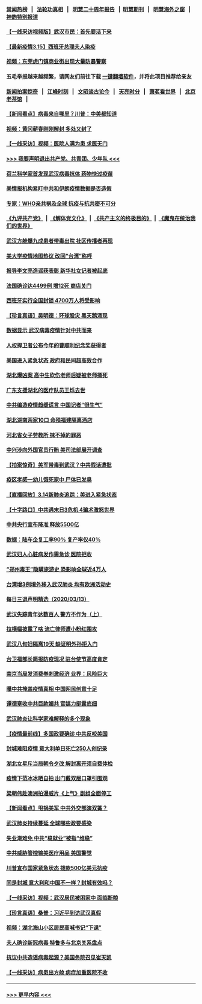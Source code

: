 #### [禁闻热榜](热点新闻.md?=0)  &nbsp;&nbsp;|&nbsp;&nbsp; [法轮功真相](https://github.com/gfw-breaker/truth/blob/master/README.md?=0) &nbsp;&nbsp;|&nbsp;&nbsp; [明慧二十周年报告](https://github.com/gfw-breaker/mh-reports/blob/master/README.md?=0) &nbsp;&nbsp;|&nbsp;&nbsp;[明慧期刊](https://github.com/gfw-breaker/mh-qikan) &nbsp;&nbsp;|&nbsp;&nbsp; [明慧海外之窗](https://github.com/gfw-breaker/mh-news/blob/master/README.md?=0) &nbsp;&nbsp;|&nbsp;&nbsp; [神韵特别报道](https://github.com/gfw-breaker/mh-news/blob/master/shenyun.md?=0)
#### [【一线采访视频版】武汉市民：首先要活下来](../pages/nsc413/n11941189.md?t=03151102) 
#### [【最新疫情3.15】西班牙总理夫人染疫](../pages/nsc413/n11940988.md?t=03151102) 
#### [视频：东莞虎门镇商业街出现大量防暴警察](../pages/nsc413/n11941017.md?t=03151102) 
#### 五毛举报越来越频繁，请网友们前往下载 [一键翻墙软件](https://github.com/gfw-breaker/ssr-accounts)，并将此项目推荐给亲友
#### [新闻拍案惊奇](https://github.com/gfw-breaker/banned-news/blob/master/pages/link4.md) &nbsp;&nbsp;|&nbsp;&nbsp; [江峰时刻](https://github.com/gfw-breaker/banned-news/blob/master/pages/link4.md) &nbsp;&nbsp;|&nbsp;&nbsp; [文昭谈古论今](https://github.com/gfw-breaker/banned-news/blob/master/pages/link4.md) &nbsp;&nbsp;|&nbsp;&nbsp; [天亮时分](https://github.com/gfw-breaker/banned-news/blob/master/pages/link4.md) &nbsp;&nbsp;|&nbsp;&nbsp; [萧茗看世界](https://github.com/gfw-breaker/banned-news/blob/master/pages/link4.md) &nbsp;&nbsp;|&nbsp;&nbsp; [北京老茶馆](https://github.com/gfw-breaker/banned-news/blob/master/pages/link4.md) &nbsp;&nbsp;|&nbsp;&nbsp; 
#### [【新闻看点】病毒来自哪里？川普：中美都知道](../pages/nsc413/n11940769.md?t=03151102) 
#### [视频：黄冈蕲春刚刚解封 多处又封了](../pages/nsc413/n11941108.md?t=03151102) 
#### [【一线采访】视频：医院人满为患 求医无门](../pages/nsc413/n11940830.md?t=03151102) 
#### [>>> 我要声明退出共产党、共青团、少年队 <<<](https://github.com/begood0513/goodnews/blob/master/quit/letter.md) 
#### [荷兰科学家首发现武汉病毒抗体 药物快过疫苗](../pages/nsc413/n11940920.md?t=03151102) 
#### [美情报机构紧盯中共和伊朗疫情数据是否造假](../pages/nsc413/n11940875.md?t=03151102) 
#### [专家：WHO亲共祸及全球 抗疫与抗共密不可分](../pages/nsc413/n11935110.md?t=03151102) 
#### [《九评共产党》](https://github.com/begood0513/9ping.md/blob/master/README.md) &nbsp;|&nbsp; [《解体党文化》](../../../../jtdwh.md/blob/master/README.md)  &nbsp;|&nbsp; [《共产主义的终极目的》](../../../../gczydzjmd.md/blob/master/README.md) &nbsp;|&nbsp; [《魔鬼在统治我们的世界》](../../../../mgztzwmdsj.md/blob/master/README.md) 
#### [武汉方舱爆九成患者带毒出院 社区传播者再现](../pages/nsc413/n11940407.md?t=03151102) 
#### [美大学疫情地图热议 改回“台湾”称呼](../pages/nsc413/n11940365.md?t=03151102) 
#### [报导李文亮造谣获表彰 新华社女记者被起底](../pages/nsc413/n11939689.md?t=03151102) 
#### [法国确诊达4499例 增12死 商店关门](../pages/nsc413/n11940834.md?t=03151102) 
#### [西班牙实行全国封锁 4700万人将受影响](../pages/nsc413/n11940852.md?t=03151102) 
#### [【珍言真语】吴明德：环球股灾 黑天鹅涌现](../pages/nsc413/n11940772.md?t=03151102) 
#### [数据显示 武汉病毒疫情针对中共而来](../pages/nsc413/n11940697.md?t=03151102) 
#### [人权捍卫者公布今年的曹顺利纪念奖获得者](../pages/nsc413/n11940787.md?t=03151102) 
#### [美国进入紧急状态 政府和民间超高效合作](../pages/nsc413/n11940720.md?t=03151102) 
#### [湖北爆凶案 高中生砍伤老师后疑被老师捅死](../pages/nsc413/n11940645.md?t=03151102) 
#### [广东支援湖北的医疗队员王烁去世](../pages/nsc413/n11940455.md?t=03151102) 
#### [中共编造疫情趋缓谎言 中国记者“很生气”](../pages/nsc413/n11940605.md?t=03151102) 
#### [湖北湖南两家10口 命殒福建隔离酒店](../pages/nsc413/n11940419.md?t=03151102) 
#### [河北省女子劳教所 抹不掉的罪恶](../pages/nsc413/n11936074.md?t=03151102) 
#### [中兴涉向外国官员行贿 美司法部展开调查](../pages/nsc413/n11940378.md?t=03151102) 
#### [【拍案惊奇】美军带毒到武汉？中共假话遭批](../pages/nsc413/n11939240.md?t=03151102) 
#### [疫区孝感一幼儿饿死家中 尸体已发臭](../pages/nsc413/n11940124.md?t=03151102) 
#### [【直播回放】3.14新肺炎追踪：美进入紧急状态](../pages/nsc413/n11940229.md?t=03151102) 
#### [【十字路口】中共遇末日3危机 4骗术激怒世界](../pages/nsc413/n11939218.md?t=03151102) 
#### [中共央行宣布降准 释放5500亿](../pages/nsc413/n11939601.md?t=03151102) 
#### [数据：陆车企复工率90% 复产率仅40%](../pages/nsc413/n11939936.md?t=03151102) 
#### [武汉妇人心脏病发作需急诊 医院拒收](../pages/nsc413/n11939919.md?t=03151102) 
#### [“郑州毒王”隐瞒旅游史 恐影响全球近4万人](../pages/nsc413/n11940024.md?t=03151102) 
#### [台湾增3例境外移入武汉肺炎 均有欧洲活动史](../pages/nsc413/n11939939.md?t=03151102) 
#### [每日三退声明精选（2020/03/13）](../pages/nsc413/n11940013.md?t=03151102) 
#### [武汉失踪青年达数百人 警方不作为（上）](../pages/nsc413/n11939304.md?t=03151102) 
#### [拉横幅披露了啥 流亡律师遭小粉红围攻](../pages/nsc413/n11939635.md?t=03151102) 
#### [武汉八旬妇隔离19天 缺证明外孙拒入门](../pages/nsc413/n11939610.md?t=03151102) 
#### [台卫福部长简报防疫现况 驻台使节高度肯定](../pages/nsc413/n11939596.md?t=03151102) 
#### [南京当局发消费券刺激经济 业界：风险巨大](../pages/nsc413/n11939302.md?t=03151102) 
#### [曝中共掩盖疫情真相 中国网民创意十足](../pages/nsc413/n11939039.md?t=03151102) 
#### [谭德塞收中共巨款媚共 官媒力挺露底细](../pages/nsc413/n11939007.md?t=03151102) 
#### [武汉肺炎让科学家难解释的多个现象](../pages/nsc413/n11938553.md?t=03151102) 
#### [【疫情最前线】多国政要确诊 中共反咬美国](../pages/nsc413/n11938734.md?t=03151102) 
#### [封城难阻疫情 意大利单日死亡250人创纪录](../pages/nsc413/n11939185.md?t=03151102) 
#### [湖北女星斥当局朝令夕改 解封离开须自费体检](../pages/nsc413/n11938864.md?t=03151102) 
#### [疫情下范冰冰晒自拍 出门戴双层口罩引围观](../pages/nsc413/n11938952.md?t=03151102) 
#### [梁朝伟赴澳洲拍漫威片《上气》剧组全面停工](../pages/nsc413/n11938685.md?t=03151102) 
#### [【新闻看点】甩锅美军 中共外交部演双簧？](../pages/nsc413/n11938828.md?t=03151102) 
#### [武汉肺炎持续蔓延 全球哪些政要感染](../pages/nsc413/n11938672.md?t=03151102) 
#### [失业潮难免 中共“稳就业”被指“维稳”](../pages/nsc413/n11938974.md?t=03151102) 
#### [中共威胁管控输美医疗用品 美国警觉](../pages/nsc413/n11938602.md?t=03151102) 
#### [川普宣布国家紧急状态 拨款500亿美元抗疫](../pages/nsc413/n11939032.md?t=03151102) 
#### [同是封城 意大利和中国不一样？封城有效吗？](../pages/nsc413/n11938855.md?t=03151102) 
#### [【一线采访】视频：武汉居民被困家中 面临断粮](../pages/nsc413/n11938946.md?t=03151102) 
#### [【珍言真语】桑普：习近平到访武汉真假](../pages/nsc413/n11938896.md?t=03151102) 
#### [视频：湖北海山小区居民高喊书记“下课”](../pages/nsc413/n11938914.md?t=03151102) 
#### [夫人确诊新冠病毒 特鲁多与北京关系盘点](../pages/nsc413/n11938748.md?t=03151102) 
#### [抗议中共造谣病毒起源？美国务院召见崔天凯](../pages/nsc413/n11938747.md?t=03151102) 
#### [【一线采访】病患出方舱 病症加重医院不收](../pages/nsc413/n11938627.md?t=03151102) 

----
#### [ >>> 更早内容 <<< ](../indexes/nsc413-earlier.md)
